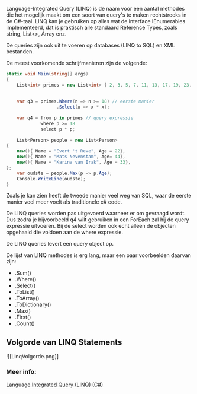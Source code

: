 Language-Integrated Query (LINQ) is de naam voor een aantal methodes die het mogelijk maakt om een soort van query's te maken rechtstreeks in de C#-taal. LINQ kan je gebruiken op alles wat de interface IEnumerables implementeerd, dat is praktisch alle standaard Reference Types, zoals string, List<>, Array enz. 

De queries zijn ook uit te voeren op databases (LINQ to SQL)  en XML bestanden. 

De meest voorkomende schrijfmanieren zijn de volgende:

```c#
static void Main(string[] args)
{
    List<int> primes = new List<int> { 2, 3, 5, 7, 11, 13, 17, 19, 23, 29 };
    
    
    var q3 = primes.Where(n => n >= 18) // eerste manier
                   .Select(x => x * x);    
                   
    var q4 = from p in primes // query expressie
             where p >= 18
             select p * p;
         
    List<Person> people = new List<Person>
{
    new(){ Name = "Evert 't Reve", Age = 22},
    new(){ Name = "Mats Nevenstam", Age= 44},
    new(){ Name = "Karina van Irak", Age = 33},
};
    var oudste = people.Max(p => p.Age);
    Console.WriteLine(oudste);
}
```

Zoals je kan zien heeft de tweede manier veel weg van SQL, waar de eerste manier veel meer voelt als traditionele c# code.

De LINQ queries worden pas uitgevoerd waarneer er om gevraagd wordt. Dus zodra je bijvoorbeeld q4 wilt gebruiken in een ForEach zal hij de query expressie uitvoeren. Bij de select worden ook echt alleen de objecten opgehaald die voldoen aan de where expressie.

De LINQ queries levert een query object op. 

De lijst van LINQ methodes is erg lang, maar een paar voorbeelden daarvan zijn:

- .Sum()
- .Where()
- .Select()
- .ToList()
- .ToArray()
- .ToDictionary()
- .Max()
- .First()
- .Count()

## Volgorde van LINQ Statements


![[LinqVolgorde.png]]

### Meer info:
[Language Integrated Query (LINQ) (C#)](https://learn.microsoft.com/en-us/dotnet/csharp/programming-guide/concepts/linq/)